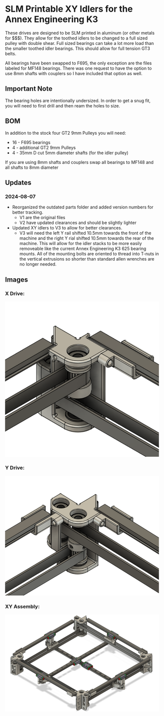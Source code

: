 # SLM Printable XY Idlers for the Annex Engineering K3
These drives are designed to be SLM printed in aluminum (or other metals for $$$).  They allow for the toothed idlers to be changed to a full sized pulley with double shear.  Full sized bearings can take a lot more load than the smaller toothed idler bearings.  This should allow for full tension GT3 belts.

All bearings have been swapped to F695, the only exception are the files labeled for MF148 bearings.  There was one request to have the option to use 8mm shafts with couplers so I have included that option as well.

## Important Note

The bearing holes are intentionally undersized.  In order to get a snug fit, you will need to first drill and then ream the holes to size.

## BOM
In addition to the stock four GT2 9mm Pulleys you will need:
- 16 - F695 bearings
- 4 - additional GT2 9mm Pulleys
- 4 - 35mm D cut 5mm diameter shafts (for the idler pulley)

If you are using 8mm shafts and couplers swap all bearings to MF148 and all shafts to 8mm diameter

## Updates
### 2024-08-07
- Reorganized the outdated parts folder and added version numbers for better tracking.
  - V1 are the original files
  - V2 have updated clearances and should be slightly lighter
- Updated XY idlers to V3 to allow for better clearances.
  - V3 will need the left Y rail shifted 10.5mm towards the front of the machine and the right Y rial shifted 10.5mm towards the rear of the machine.  This will allow for the idler stacks to be more easily removeable like the current Annex Engineering K3 625 bearing mounts.  All of the mounting bolts are oriented to thread into T-nuts in the vertical extrusions so shorter than standard allen wrenches are no longer needed. 

## Images
### X Drive:
![DooKi3_SLM_XDrive_F695](Images/DooKi3_SLM_XDrive_F695_V3.png)

### Y Drive:
![DooKi3_SLM_YDrive_F695](Images/DooKi3_SLM_YDrive_F695_V3.png)

### XY Assembly:
![DooKi3_SLM_XY_Assembly](Images/DooKi3_SLM_XY_Assembly_V3.png)


